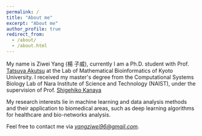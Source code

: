 ```yaml
---
permalink: /
title: "About me"
excerpt: "About me"
author_profile: true
redirect_from: 
  - /about/
  - /about.html
---
```


My name is Ziwei Yang (楊 子威), currently I am a Ph.D. student with Prof. [Tatsuya Akutsu](https://scholar.google.com/citations?user=IwippccAAAAJ&hl=en) at the Lab of Mathematical Bioinformatics of Kyoto University.
I received my master's degree from the Computational Systems Biology Lab of Nara Institute of Science and Technology (NAIST), under the supervision of Prof. [Shigehiko Kanaya](https://scholar.google.com/citations?user=4Onx7zgAAAAJ&hl=en) 

My research interests lie in machine learning and data analysis methods and their application to biomedical areas, such as deep learning algorithms for healthcare and bio-networks analysis. 

Feel free to contact me via *yangziwei96@gmail.com*.

